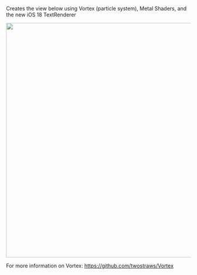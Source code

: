 Creates the view below using Vortex (particle system), Metal Shaders, and the new iOS 18 TextRenderer

<p align="center">
<kbd>
    <img src="MediaFiles/recording.gif" width="640">
</kbd>
</p>

For more information on Vortex:
https://github.com/twostraws/Vortex

